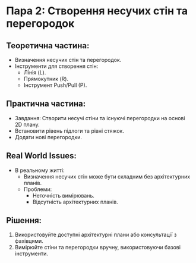 # Пара 2: Створення несучих стін та перегородок

## Теоретична частина:
- Визначення несучих стін та перегородок.
- Інструменти для створення стін:
  - Лінія (L).
  - Прямокутник (R).
  - Інструмент Push/Pull (P).

## Практична частина:
- Завдання: Створити несучі стіни та існуючі перегородки на основі 2D плану.
- Встановити рівень підлоги та рівні стяжок.
- Додати нові перегородки.

## Real World Issues:
- В реальному житті:
  - Визначення несучих стін може бути складним без архітектурних планів.
  - Проблеми:
    - Неточність вимірювань.
    - Відсутність архітектурних планів.

## Рішення:
1. Використовуйте доступні архітектурні плани або консультації з фахівцями.
2. Вимірюйте стіни та перегородки вручну, використовуючи базові інструменти.
